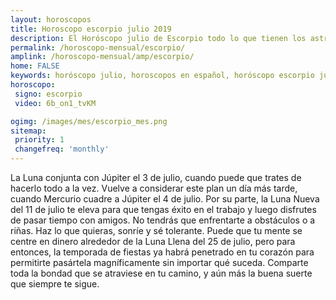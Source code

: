 ```yaml
---
layout: horoscopos
title: Horoscopo escorpio julio 2019
description: El Horóscopo julio de Escorpio todo lo que tienen los astros preparados para este mes, amor, trabajo, familia. Todo sobre astrologia, tarot, predicciones. Horoscopo gratis en español, predicciones y astrología.
permalink: /horoscopo-mensual/escorpio/
amplink: /horoscopo-mensual/amp/escorpio/
home: FALSE
keywords: horóscopo julio, horoscopos en español, horóscopo escorpio julio , horóscopo esperanza gracia, horoscop, horóscopos gratis, horoscopo escorpio, Tarot, Astrologia, Zodíaco, escorpio, horoscopo gratis, horoscopo del mes 
horoscopo:
 signo: escorpio
 video: 6b_on1_tvKM

ogimg: /images/mes/escorpio_mes.png
sitemap:
 priority: 1
 changefreq: 'monthly'
---
```



La Luna conjunta con Júpiter el 3 de julio, cuando puede que trates de hacerlo todo a la vez. Vuelve a considerar este plan un día más tarde, cuando Mercurio cuadre a Júpiter el 4 de julio. Por su parte, la Luna Nueva del 11 de julio te eleva para que tengas éxito en el trabajo y luego disfrutes de pasar tiempo con amigos. No tendrás que enfrentarte a obstáculos o a riñas. Haz lo que quieras, sonríe y sé tolerante. Puede que tu mente se centre en dinero alrededor de la Luna Llena del 25 de julio, pero para entonces, la temporada de fiestas ya habrá penetrado en tu corazón para permitirte pasártela magníficamente sin importar qué suceda. Comparte toda la bondad que se atraviese en tu camino, y aún más la buena suerte que siempre te sigue.